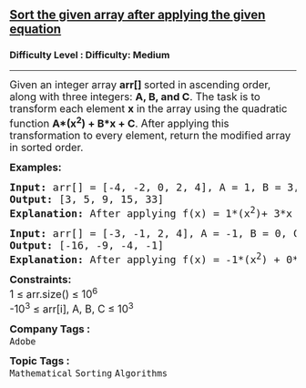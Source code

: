 <h2><a href="https://www.geeksforgeeks.org/problems/sort-the-given-array-after-applying-the-given-equation0304/1?_gl=1*1v8n72o*_up*MQ..*_gs*MQ..&gclid=CjwKCAjw56DBBhAkEiwAaFsG-kR1oeAeuhOADzfHkAPLJftxZ4EEElvkDxuZ5VaOfZ5Rbq9CIiKq9xoC-r0QAvD_BwE&gbraid=0AAAAAC9yBkC6g0WHcNaM_MgHWvJGe_Iie">Sort the given array after applying the given equation</a></h2><h3>Difficulty Level : Difficulty: Medium</h3><hr><div class="problems_problem_content__Xm_eO"><p><span style="font-size: 18px;">Given an integer array <strong>arr[] </strong>sorted in ascending order, along with three integers: <strong>A, B, and C</strong>. The task is to transform each element <strong>x</strong> in the array using the quadratic function <strong>A*(x<sup>2</sup>) + B*x + C</strong>. After applying this transformation to every element, return the modified array in sorted order.</span></p>
<p><span style="font-size: 18px;"><strong>Examples:</strong></span></p>
<pre><span style="font-size: 18px;"><strong>Input: </strong>arr[] = [-4, -2, 0, 2, 4], A = 1, B = 3, C = 5
<strong>Output:</strong> [3, 5, 9, 15, 33]
<strong>Explanation: </strong>After applying f(x) = 1*(x<sup>2</sup>)+ 3*x + 5 to each x, we get [9, 3, 5, 15, 33]. After sorting this array, the array becomes [3, 5, 9, 15, 33].</span></pre>
<pre><span style="font-size: 18px;"><strong>Input: </strong>arr[] = [-3, -1, 2, 4], A = -1, B = 0, C = 0
<strong>Output:</strong> [-16, -9, -4, -1]
<strong>Explanation: </strong>After applying f(x) = -1*(x<sup>2</sup>) + 0*x + 0 to each x, we get [ -9, -1, -4, -16 ]. After sorting this array, the array becomes  [-16, -9, -4, -1].</span>
</pre>
<p><span style="font-size: 18px;"><strong>Constraints:</strong><br>1 ≤ arr.size() ≤ 10<sup>6</sup><br>-10<sup>3</sup> ≤ arr[i], A, B, C ≤ 10<sup>3</sup></span></p></div><p><span style=font-size:18px><strong>Company Tags : </strong><br><code>Adobe</code>&nbsp;<br><p><span style=font-size:18px><strong>Topic Tags : </strong><br><code>Mathematical</code>&nbsp;<code>Sorting</code>&nbsp;<code>Algorithms</code>&nbsp;
